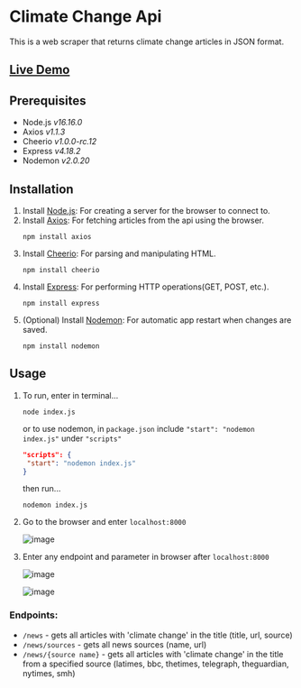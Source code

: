 # Climate Change Api
This is a web scraper that returns climate change articles in JSON format. 
## [Live Demo](https://climate-change-api-dzwj.onrender.com)
## Prerequisites
- Node.js *v16.16.0*
- Axios *v1.1.3*
- Cheerio *v1.0.0-rc.12*
- Express *v4.18.2*
- Nodemon *v2.0.20*
## Installation
1. Install [Node.js](https://nodejs.org/en): For creating a server for the browser to connect to.
2. Install [Axios](https://axios-http.com/docs/intro): For fetching articles from the api using the browser.
   ```
   npm install axios
   ```
3. Install [Cheerio](https://cheerio.js.org/): For parsing and manipulating HTML.
   ```
   npm install cheerio
   ```
4. Install [Express](https://expressjs.com/): For performing HTTP operations(GET, POST, etc.).
   ```
   npm install express
   ```
5. (Optional) Install [Nodemon](https://nodemon.io/): For automatic app restart when changes are saved.
   ```
   npm install nodemon
   ```
## Usage
1. To run, enter in terminal...
   ```
   node index.js 
   ```
   or to use nodemon, in ```package.json``` include ```"start": "nodemon index.js"``` under ```"scripts"```
   ```json
   "scripts": {
    "start": "nodemon index.js"
   }
   ```
   then run...
   ```
   nodemon index.js
   ```
3. Go to the browser and enter ```localhost:8000```
   
   ![image](https://github.com/rainmaker514/climate-change-api/assets/36095171/e712cd2c-abd3-4a6c-b640-fb27cab89096)

5. Enter any endpoint and parameter in browser after ```localhost:8000```

   ![image](https://github.com/rainmaker514/climate-change-api/assets/36095171/d4656e27-cde3-450e-a002-03040fb9d57d)

   ![image](https://github.com/rainmaker514/climate-change-api/assets/36095171/bd2c41c4-4fb6-4bea-9d57-29bddda7118c)


### Endpoints: 
- ```/news``` - gets all articles with 'climate change' in the title (title, url, source)
- ```/news/sources``` - gets all news sources (name, url) 
- ```/news/{source name}``` - gets all articles with 'climate change' in the title from a specified source (latimes, bbc, thetimes, telegraph, theguardian, nytimes, smh)
